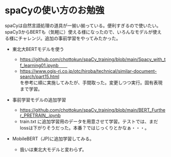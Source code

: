 # spaCyの使い方のお勉強 
spaCyは自然言語処理の道具が一揃い揃っている。便利すぎるので使いたい。spaCy3からBERTも（気軽に）使える様になったので、いろんなモデルが使える様にチャレンジ。追加の事前学習をやってみたかった。

- 東北大BERTモデルを使う  
  - https://github.com/chottokun/spaCy_training/blob/main/Spacy_with_tf_learning01.ipynb　　
  - https://www.ogis-ri.co.jp/otc/hiroba/technical/similar-document-search/part15.html  
を参考に順に実施してみたが、手間取った。変更しつつ実行。固有表現まで学習。  

- 事前学習モデルの追加学習
  - https://github.com/chottokun/spaCy_training/blob/main/BERT_Further_PRETRAIN_.ipynb  
  - train.txt に追加学習用のデータを用意させて学習。テストでは、まだlossは下がりそうだった。本番？ではじっくりとかなぁ・・・。  

- MobileBERT（JP)に追加学習してみる。
  - 扱いは東北大モデルと変わらず。



